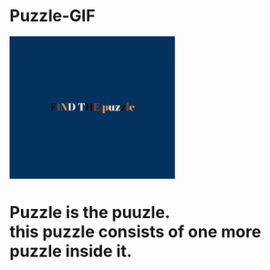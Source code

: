 # Puzzle-GIF</br>

![](output.gif)

<h1>Puzzle is the puuzle.</br>
this puzzle consists of one more puzzle inside it.
